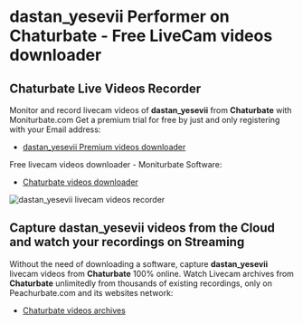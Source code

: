 # dastan_yesevii Performer on Chaturbate - Free LiveCam videos downloader

## Chaturbate Live Videos Recorder

Monitor and record livecam videos of **dastan_yesevii** from **Chaturbate** with Moniturbate.com
Get a premium trial for free by just and only registering with your Email address:
* [dastan_yesevii Premium videos downloader](https://moniturbate.com/request-demo-licence-key.html)

Free livecam videos downloader - Moniturbate Software:
* [Chaturbate videos downloader](https://moniturbate.com/moniturbate-download-software.html)

![dastan_yesevii livecam videos recorder](https://peachurnet.com/templates/moniturbate-software.png)


## Capture dastan_yesevii videos from the Cloud and watch your recordings on Streaming

Without the need of downloading a software, capture **dastan_yesevii** livecam videos from **Chaturbate** 100% online.
Watch Livecam archives from **Chaturbate** unlimitedly from thousands of existing recordings, only on Peachurbate.com and its websites network:
* [Chaturbate videos archives](https://peachurnet.com/)
